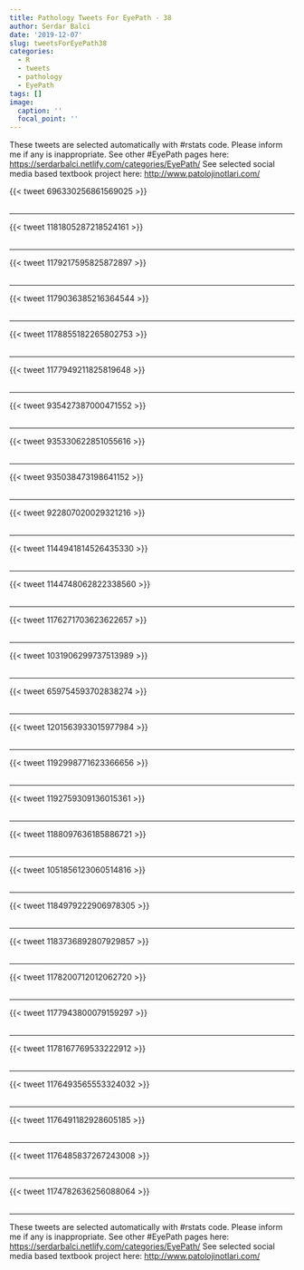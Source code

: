 ```yaml
---
title: Pathology Tweets For EyePath - 38
author: Serdar Balci
date: '2019-12-07'
slug: tweetsForEyePath38
categories:
  - R
  - tweets
  - pathology
  - EyePath
tags: []
image:
  caption: ''
  focal_point: ''
---
```



These tweets are selected automatically with #rstats code. Please inform me if any is inappropriate.
See other #EyePath pages here: https://serdarbalci.netlify.com/categories/EyePath/ 
See selected social media based textbook project here: http://www.patolojinotlari.com/

{{< tweet 696330256861569025 >}}
<br>
<br>
<hr>
{{< tweet 1181805287218524161 >}}
<br>
<br>
<hr>
{{< tweet 1179217595825872897 >}}
<br>
<br>
<hr>
{{< tweet 1179036385216364544 >}}
<br>
<br>
<hr>
{{< tweet 1178855182265802753 >}}
<br>
<br>
<hr>
{{< tweet 1177949211825819648 >}}
<br>
<br>
<hr>
{{< tweet 935427387000471552 >}}
<br>
<br>
<hr>
{{< tweet 935330622851055616 >}}
<br>
<br>
<hr>
{{< tweet 935038473198641152 >}}
<br>
<br>
<hr>
{{< tweet 922807020029321216 >}}
<br>
<br>
<hr>
{{< tweet 1144941814526435330 >}}
<br>
<br>
<hr>
{{< tweet 1144748062822338560 >}}
<br>
<br>
<hr>
{{< tweet 1176271703623622657 >}}
<br>
<br>
<hr>
{{< tweet 1031906299737513989 >}}
<br>
<br>
<hr>
{{< tweet 659754593702838274 >}}
<br>
<br>
<hr>
{{< tweet 1201563933015977984 >}}
<br>
<br>
<hr>
{{< tweet 1192998771623366656 >}}
<br>
<br>
<hr>
{{< tweet 1192759309136015361 >}}
<br>
<br>
<hr>
{{< tweet 1188097636185886721 >}}
<br>
<br>
<hr>
{{< tweet 1051856123060514816 >}}
<br>
<br>
<hr>
{{< tweet 1184979222906978305 >}}
<br>
<br>
<hr>
{{< tweet 1183736892807929857 >}}
<br>
<br>
<hr>
{{< tweet 1178200712012062720 >}}
<br>
<br>
<hr>
{{< tweet 1177943800079159297 >}}
<br>
<br>
<hr>
{{< tweet 1178167769533222912 >}}
<br>
<br>
<hr>
{{< tweet 1176493565553324032 >}}
<br>
<br>
<hr>
{{< tweet 1176491182928605185 >}}
<br>
<br>
<hr>
{{< tweet 1176485837267243008 >}}
<br>
<br>
<hr>
{{< tweet 1174782636256088064 >}}
<br>
<br>
<hr>


These tweets are selected automatically with #rstats code. Please inform me if any is inappropriate.
See other #EyePath pages here: https://serdarbalci.netlify.com/categories/EyePath/ 
See selected social media based textbook project here: http://www.patolojinotlari.com/
